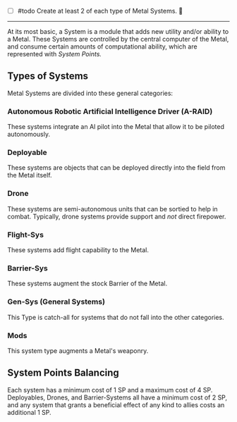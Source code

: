 - [ ] #todo  Create at least 2 of each type of Metal Systems. 🔽
- - -
At its most basic, a System is a module that adds new utility and/or ability to a Metal. These Systems are controlled by the central computer of the Metal, and consume certain amounts of computational ability, which are represented with *System Points.* 
## Types of Systems 
Metal Systems are divided into these general categories:
### **A**utonomous **R**obotic **A**rtificial **I**ntelligence **D**river (A-RAID)
These systems integrate an AI pilot into the Metal that allow it to be piloted autonomously.
### Deployable
These systems are objects that can be deployed directly into the field from the Metal itself.
### Drone 
These systems are semi-autonomous units that can be sortied to help in combat. Typically, drone systems provide support and *not* direct firepower.
### Flight-Sys
These systems add flight capability to the Metal.
### Barrier-Sys
These systems augment the stock Barrier of the Metal.
### Gen-Sys (General Systems)
This Type is catch-all for systems that do not fall into the other categories. 
### Mods
This system type augments a Metal's weaponry.

## System Points Balancing
Each system has a minimum cost of 1 SP and a maximum cost of 4 SP. Deployables, Drones, and Barrier-Systems all have a minimum cost of 2 SP, and any system that grants a beneficial effect of any kind to allies costs an additional 1 SP.